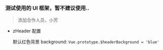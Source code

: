 ### 测试使用的 UI 框架，暂不建议使用..

> 添加合作人员，小芳

* zHeader 配置
  
  默认红色背景
  background: `Vue.prototype.$headerBackground = 'blue'`
